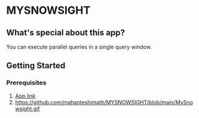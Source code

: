 # MYSNOWSIGHT

## What's special about this app?
You can execute parallel queries in a single query window.

## Getting Started
### Prerequisites

  1. [App link](https://mysnowsight.streamlit.app/)
  2. https://github.com/mahanteshimath/MYSNOWSIGHT/blob/main/MySnowsight.gif

